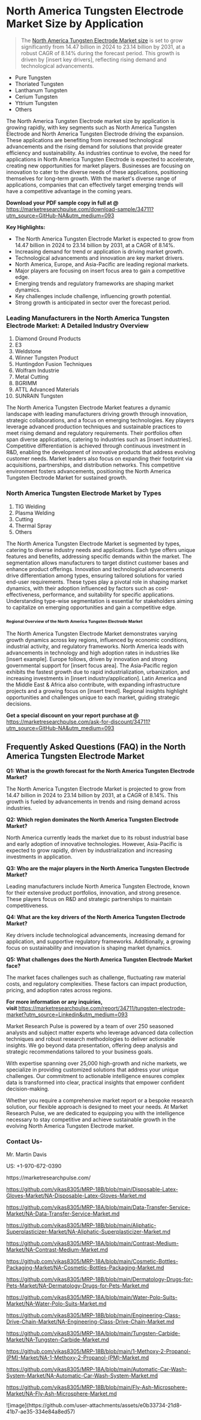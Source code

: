 <h1>North America Tungsten Electrode Market&nbsp;Size by Application</h1><blockquote><p>The <a href="https://marketresearchpulse.com/download-sample/34711?utm_source=GitHub-NA&amp;utm_medium=093">North America Tungsten Electrode Market size</a> is set to grow significantly from 14.47 billion in 2024 to 23.14 billion by 2031, at a robust CAGR of 8.14% during the forecast period. This growth is driven by [insert key drivers], reflecting rising demand and technological advancements.</p></blockquote><ul><li>Pure Tungsten <li> Thoriated Tungsten <li> Lanthanum Tungsten <li> Cerium Tungsten <li> Yttrium Tungsten <li> Others</li></ul><p>The North America Tungsten Electrode market size by application is growing rapidly, with key segments such as North America Tungsten Electrode and North America Tungsten Electrode driving the expansion. These applications are benefiting from increased technological advancements and the rising demand for solutions that provide greater efficiency and sustainability. As industries continue to evolve, the need for applications in North America Tungsten Electrode is expected to accelerate, creating new opportunities for market players. Businesses are focusing on innovation to cater to the diverse needs of these applications, positioning themselves for long-term growth. With the market's diverse range of applications, companies that can effectively target emerging trends will have a competitive advantage in the coming years.</p><p><strong>Download your PDF sample copy in full at @ </strong><a href="https://marketresearchpulse.com/download-sample/34711?utm_source=GitHub-NA&amp;utm_medium=093">https://marketresearchpulse.com/download-sample/34711?utm_source=GitHub-NA&amp;utm_medium=093</a></p><p><strong>Key Highlights: </strong></p><ul><li>The North America Tungsten Electrode Market is expected to grow from 14.47 billion in 2024 to 23.14 billion by 2031, at a CAGR of 8.14%.</li><li>Increasing demand for trend or application is driving market growth.</li><li>Technological advancements and innovation are key market drivers.</li><li>North America, Europe, and Asia-Pacific are leading regional markets.</li><li>Major players are focusing on insert focus area to gain a competitive edge.</li><li>Emerging trends and regulatory frameworks are shaping market dynamics.</li><li>Key challenges include challenge, influencing growth potential.</li><li>Strong growth is anticipated in sector over the forecast period.</li></ul><h3>Leading Manufacturers in the North America Tungsten Electrode Market: A Detailed Industry Overview</h3><ol><li>Diamond Ground Products</li><li>E3</li><li>Weldstone</li><li>Winner Tungsten Product</li><li>Huntingdon Fusion Techniques</li><li>Wolfram Industrie</li><li>Metal Cutting</li><li>BGRIMM</li><li>ATTL Advanced Materials</li><li>SUNRAIN Tungsten</li></ol><div class="flex max-w-full flex-col flex-grow"><div class="min-h-8 text-message flex w-full flex-col items-end gap-2 whitespace-normal break-words [.text-message+&amp;]:mt-5" dir="auto" data-message-author-role="assistant" data-message-id="fd8432e4-4910-450d-b182-61b7bfb0a01f" data-message-model-slug="gpt-4o"><div class="flex w-full flex-col gap-1 empty:hidden first:pt-[3px]"><div class="markdown prose w-full break-words dark:prose-invert light"><p>The North America Tungsten Electrode Market features a dynamic landscape with leading manufacturers driving growth through innovation, strategic collaborations, and a focus on emerging technologies. Key players leverage advanced production techniques and sustainable practices to meet rising demand and regulatory requirements. Their portfolios often span diverse applications, catering to industries such as [insert industries]. Competitive differentiation is achieved through continuous investment in R&amp;D, enabling the development of innovative products that address evolving customer needs. Market leaders also focus on expanding their footprint via acquisitions, partnerships, and distribution networks. This competitive environment fosters advancements, positioning the North America Tungsten Electrode Market for sustained growth.</p></div></div></div></div><h3>North America Tungsten Electrode Market by Types</h3><ol><li>TIG Welding <li> Plasma Welding <li> Cutting <li> Thermal Spray <li> Others</li></ol><div class="flex max-w-full flex-col flex-grow"><div class="min-h-8 text-message flex w-full flex-col items-end gap-2 whitespace-normal break-words [.text-message+&amp;]:mt-5" dir="auto" data-message-author-role="assistant" data-message-id="084470be-0bb7-4664-bddf-5156b4f41249" data-message-model-slug="gpt-4o-mini"><div class="flex w-full flex-col gap-1 empty:hidden first:pt-[3px]"><div class="markdown prose w-full break-words dark:prose-invert light"><p>The North America Tungsten Electrode Market is segmented by types, catering to diverse industry needs and applications. Each type offers unique features and benefits, addressing specific demands within the market. The segmentation allows manufacturers to target distinct customer bases and enhance product offerings. Innovation and technological advancements drive differentiation among types, ensuring tailored solutions for varied end-user requirements. These types play a pivotal role in shaping market dynamics, with their adoption influenced by factors such as cost-effectiveness, performance, and suitability for specific applications. Understanding type-wise segmentation is essential for stakeholders aiming to capitalize on emerging opportunities and gain a competitive edge.</p></div></div></div></div><h3><span style="font-size: 11px;">Regional Overview of the North America Tungsten Electrode Market</span></h3><div class="flex max-w-full flex-col flex-grow"><div class="min-h-8 text-message flex w-full flex-col items-end gap-2 whitespace-normal break-words [.text-message+&amp;]:mt-5" dir="auto" data-message-author-role="assistant" data-message-id="e9038762-ce64-4e30-91c9-9bd413514231" data-message-model-slug="gpt-4o-mini"><div class="flex w-full flex-col gap-1 empty:hidden first:pt-[3px]"><div class="markdown prose w-full break-words dark:prose-invert light"><p>The North America Tungsten Electrode Market demonstrates varying growth dynamics across key regions, influenced by economic conditions, industrial activity, and regulatory frameworks. North America leads with advancements in technology and high adoption rates in industries like [insert example]. Europe follows, driven by innovation and strong governmental support for [insert focus area]. The Asia-Pacific region exhibits the fastest growth due to rapid industrialization, urbanization, and increasing investments in [insert industry/application]. Latin America and the Middle East &amp; Africa also contribute, with expanding infrastructure projects and a growing focus on [insert trend]. Regional insights highlight opportunities and challenges unique to each market, guiding strategic decisions.</p></div></div></div></div><p><strong>Get a special discount on your report purchase at @ </strong><a href="https://marketresearchpulse.com/ask-for-discount/34711?utm_source=GitHub-NA&amp;utm_medium=093">https://marketresearchpulse.com/ask-for-discount/34711?utm_source=GitHub-NA&amp;utm_medium=093</a></p><h2>Frequently Asked Questions (FAQ) in the North America Tungsten Electrode Market</h2><p><strong>Q1: What is the growth forecast for the North America Tungsten Electrode Market?</strong></p><p>The North America Tungsten Electrode Market is projected to grow from 14.47 billion in 2024 to 23.14 billion by 2031, at a CAGR of 8.14%. This growth is fueled by advancements in trends and rising demand across industries.</p><p><strong>Q2: Which region dominates the North America Tungsten Electrode Market?</strong></p><p>North America currently leads the market due to its robust industrial base and early adoption of innovative technologies. However, Asia-Pacific is expected to grow rapidly, driven by industrialization and increasing investments in application.</p><p><strong>Q3: Who are the major players in the North America Tungsten Electrode Market?</strong></p><p>Leading manufacturers include North America Tungsten Electrode, known for their extensive product portfolios, innovation, and strong presence. These players focus on R&amp;D and strategic partnerships to maintain competitiveness.</p><p><strong>Q4: What are the key drivers of the North America Tungsten Electrode Market?</strong></p><p>Key drivers include technological advancements, increasing demand for application, and supportive regulatory frameworks. Additionally, a growing focus on sustainability and innovation is shaping market dynamics.</p><p><strong>Q5: What challenges does the North America Tungsten Electrode Market face?</strong></p><p>The market faces challenges such as challenge, fluctuating raw material costs, and regulatory complexities. These factors can impact production, pricing, and adoption rates across regions.</p><p><strong>For more information or any inquiries, visit&nbsp;</strong><a href="https://marketresearchpulse.com/report/34711/tungsten-electrode-market?utm_source=Linkedin&utm_medium=093">https://marketresearchpulse.com/report/34711/tungsten-electrode-market?utm_source=Linkedin&utm_medium=093</a></p><p>Market Research Pulse is powered by a team of over 250 seasoned analysts and subject matter experts who leverage advanced data collection techniques and robust research methodologies to deliver actionable insights. We go beyond data presentation, offering deep analysis and strategic recommendations tailored to your business goals.</p><p>With expertise spanning over 25,000 high-growth and niche markets, we specialize in providing customized solutions that address your unique challenges. Our commitment to actionable intelligence ensures complex data is transformed into clear, practical insights that empower confident decision-making.</p><p>Whether you require a comprehensive market report or a bespoke research solution, our flexible approach is designed to meet your needs. At Market Research Pulse, we are dedicated to equipping you with the intelligence necessary to stay competitive and achieve sustainable growth in the evolving North America Tungsten Electrode market.</p><h3><strong>Contact Us-</strong></h3><p>Mr. Martin Davis</p><p>US: +1-970-672-0390</p><p>https://marketresearchpulse.com/</p><p><a href="https://github.com/vikas8305/MRP-18B/blob/main/Disposable-Latex-Gloves-Market/NA-Disposable-Latex-Gloves-Market.md">https://github.com/vikas8305/MRP-18B/blob/main/Disposable-Latex-Gloves-Market/NA-Disposable-Latex-Gloves-Market.md</a></p><p><a href="https://github.com/vikas8305/MRP-18A/blob/main/Data-Transfer-Service-Market/NA-Data-Transfer-Service-Market.md">https://github.com/vikas8305/MRP-18A/blob/main/Data-Transfer-Service-Market/NA-Data-Transfer-Service-Market.md</a></p><p><a href="https://github.com/vikas8305/MRP-18B/blob/main/Aliphatic-Superplasticizer-Market/NA-Aliphatic-Superplasticizer-Market.md">https://github.com/vikas8305/MRP-18B/blob/main/Aliphatic-Superplasticizer-Market/NA-Aliphatic-Superplasticizer-Market.md</a></p><p><a href="https://github.com/vikas8305/MRP-18A/blob/main/Contrast-Medium-Market/NA-Contrast-Medium-Market.md">https://github.com/vikas8305/MRP-18A/blob/main/Contrast-Medium-Market/NA-Contrast-Medium-Market.md</a></p><p><a href="https://github.com/vikas8305/MRP-18A/blob/main/Cosmetic-Bottles-Packaging-Market/NA-Cosmetic-Bottles-Packaging-Market.md">https://github.com/vikas8305/MRP-18A/blob/main/Cosmetic-Bottles-Packaging-Market/NA-Cosmetic-Bottles-Packaging-Market.md</a></p><p><a href="https://github.com/vikas8305/MRP-18B/blob/main/Dermatology-Drugs-for-Pets-Market/NA-Dermatology-Drugs-for-Pets-Market.md">https://github.com/vikas8305/MRP-18B/blob/main/Dermatology-Drugs-for-Pets-Market/NA-Dermatology-Drugs-for-Pets-Market.md</a></p><p><a href="https://github.com/vikas8305/MRP-18A/blob/main/Water-Polo-Suits-Market/NA-Water-Polo-Suits-Market.md">https://github.com/vikas8305/MRP-18A/blob/main/Water-Polo-Suits-Market/NA-Water-Polo-Suits-Market.md</a></p><p><a href="https://github.com/vikas8305/MRP-18B/blob/main/Engineering-Class-Drive-Chain-Market/NA-Engineering-Class-Drive-Chain-Market.md">https://github.com/vikas8305/MRP-18B/blob/main/Engineering-Class-Drive-Chain-Market/NA-Engineering-Class-Drive-Chain-Market.md</a></p><p><a href="https://github.com/vikas8305/MRP-18A/blob/main/Tungsten-Carbide-Market/NA-Tungsten-Carbide-Market.md">https://github.com/vikas8305/MRP-18A/blob/main/Tungsten-Carbide-Market/NA-Tungsten-Carbide-Market.md</a></p><p><a href="https://github.com/vikas8305/MRP-18B/blob/main/1-Methoxy-2-Propanol-(PM)-Market/NA-1-Methoxy-2-Propanol-(PM)-Market.md">https://github.com/vikas8305/MRP-18B/blob/main/1-Methoxy-2-Propanol-(PM)-Market/NA-1-Methoxy-2-Propanol-(PM)-Market.md</a></p><p><a href="https://github.com/vikas8305/MRP-18A/blob/main/Automatic-Car-Wash-System-Market/NA-Automatic-Car-Wash-System-Market.md">https://github.com/vikas8305/MRP-18A/blob/main/Automatic-Car-Wash-System-Market/NA-Automatic-Car-Wash-System-Market.md</a></p><p><a href="https://github.com/vikas8305/MRP-18B/blob/main/Fly-Ash-Microsphere-Market/NA-Fly-Ash-Microsphere-Market.md">https://github.com/vikas8305/MRP-18B/blob/main/Fly-Ash-Microsphere-Market/NA-Fly-Ash-Microsphere-Market.md</a></p>
![image](https://github.com/user-attachments/assets/e0b33734-21d8-41b7-ae35-334e84a8ed57)
